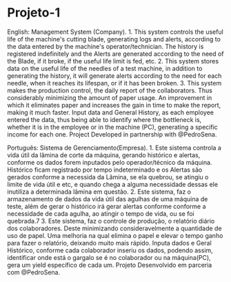 # Projeto-1

English: Management System (Company). 1. This system controls the useful life of the machine's cutting blade, generating logs and alerts, according to the data entered by the machine's operator/technician. The history is registered indefinitely and the Alerts are generated according to the need of the Blade, if it broke, if the useful life limit is fed, etc. 2. This system stores data on the useful life of the needles of a test machine, in addition to generating the history, it will generate alerts according to the need for each needle, when it reaches its lifespan, or if it has been broken. 3. This system makes the production control, the daily report of the collaborators. Thus considerably minimizing the amount of paper usage. An improvement in which it eliminates paper and increases the gain in time to make the report, making it much faster. Input data and General History, as each employee entered the data, thus being able to identify where the bottleneck is, whether it is in the employee or in the machine (PC), generating a specific income for each one. Project Developed in partnership with @PedroSena.

Português: Sistema de Gerenciamento(Empresa). 1. Este sistema controla a vida útil da lâmina de corte da máquina, gerando histórico e alertas, conforme os dados forem inputados pelo operador/técnico da máquina. Histórico ficam registrado por tempo indeterminado e os Alertas são gerados conforme a necessida da Lâmina, se ela quebrou, se atingiu o limite de vida útil e etc, e quando chega a alguma necessidade dessas ele inutiliza a determinada lâmina em questão. 2. Este sistema, faz o armazenamento de dados da vida útil das agulhas de uma máquina de teste, além de gerar o histórico irá gerar alertas conforme conforme a necessidade de cada agulha, ao atingir o tempo de vida, ou se foi quebrada.7 3. Este sistema, faz o controle de produção, o relatório diário dos colaboradores. Deste minimizando consideravelmente a quantidade de uso de papel. Uma melhoria na qual elimina o papel e elevar o tempo ganho para fazer o relatório, deixando muito mais rápido. Inputa dados e Geral Histórico, conforme cada colaborador inseriu os dados, podendo assim, identificar onde está o gargalo se é no colaborador ou na máquina(PC), gera um yield específico de cada um. Projeto Desenvolvido em parceria com @PedroSena.

